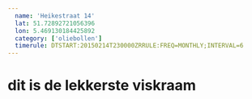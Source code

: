 ```yaml
---
  name: 'Heikestraat 14'
  lat: 51.72892721056396
  lon: 5.469130184425892
  category: ['oliebollen']
  timerule: DTSTART:20150214T230000ZRRULE:FREQ=MONTHLY;INTERVAL=6
---
```


# dit is de lekkerste viskraam
